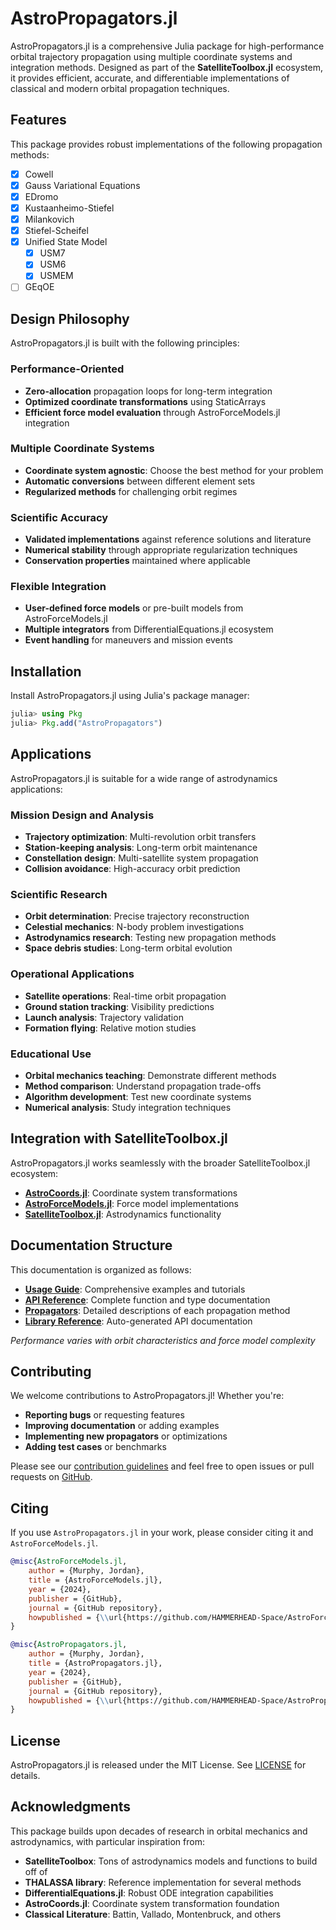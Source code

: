AstroPropagators.jl
================================

AstroPropagators.jl is a comprehensive Julia package for high-performance orbital trajectory propagation using multiple coordinate systems and integration methods. Designed as part of the **SatelliteToolbox.jl** ecosystem, it provides efficient, accurate, and differentiable implementations of classical and modern orbital propagation techniques.

## Features

This package provides robust implementations of the following propagation methods:
- [x] Cowell
- [x] Gauss Variational Equations
- [x] EDromo
- [x] Kustaanheimo-Stiefel
- [x] Milankovich
- [x] Stiefel-Scheifel
- [X] Unified State Model
    - [x] USM7
    - [x] USM6
    - [x] USMEM
- [ ] GEqOE

## Design Philosophy

AstroPropagators.jl is built with the following principles:

### Performance-Oriented
- **Zero-allocation** propagation loops for long-term integration
- **Optimized coordinate transformations** using StaticArrays
- **Efficient force model evaluation** through AstroForceModels.jl integration

### Multiple Coordinate Systems
- **Coordinate system agnostic**: Choose the best method for your problem
- **Automatic conversions** between different element sets
- **Regularized methods** for challenging orbit regimes

### Scientific Accuracy
- **Validated implementations** against reference solutions and literature
- **Numerical stability** through appropriate regularization techniques
- **Conservation properties** maintained where applicable

### Flexible Integration
- **User-defined force models** or pre-built models from AstroForceModels.jl
- **Multiple integrators** from DifferentialEquations.jl ecosystem
- **Event handling** for maneuvers and mission events

## Installation

Install AstroPropagators.jl using Julia's package manager:

```julia
julia> using Pkg
julia> Pkg.add("AstroPropagators")
```

## Applications

AstroPropagators.jl is suitable for a wide range of astrodynamics applications:

### Mission Design and Analysis
- **Trajectory optimization**: Multi-revolution orbit transfers
- **Station-keeping analysis**: Long-term orbit maintenance
- **Constellation design**: Multi-satellite system propagation
- **Collision avoidance**: High-accuracy orbit prediction

### Scientific Research
- **Orbit determination**: Precise trajectory reconstruction
- **Celestial mechanics**: N-body problem investigations  
- **Astrodynamics research**: Testing new propagation methods
- **Space debris studies**: Long-term orbital evolution

### Operational Applications
- **Satellite operations**: Real-time orbit propagation
- **Ground station tracking**: Visibility predictions
- **Launch analysis**: Trajectory validation
- **Formation flying**: Relative motion studies

### Educational Use
- **Orbital mechanics teaching**: Demonstrate different methods
- **Method comparison**: Understand propagation trade-offs
- **Algorithm development**: Test new coordinate systems
- **Numerical analysis**: Study integration techniques

## Integration with SatelliteToolbox.jl

AstroPropagators.jl works seamlessly with the broader SatelliteToolbox.jl ecosystem:

- **[AstroCoords.jl](https://github.com/jmurphy6895/AstroCoords.jl)**: Coordinate system transformations
- **[AstroForceModels.jl](https://github.com/jmurphy6895/AstroForceModels.jl)**: Force model implementations
- **[SatelliteToolbox.jl](https://github.com/JuliaSpace/SatelliteToolbox.jl)**: Astrodynamics functionality

## Documentation Structure

This documentation is organized as follows:

- **[Usage Guide](man/usage.md)**: Comprehensive examples and tutorials
- **[API Reference](man/api.md)**: Complete function and type documentation  
- **[Propagators](propagators/index.md)**: Detailed descriptions of each propagation method
- **[Library Reference](lib/library.md)**: Auto-generated API documentation

*Performance varies with orbit characteristics and force model complexity*

## Contributing

We welcome contributions to AstroPropagators.jl! Whether you're:

- **Reporting bugs** or requesting features
- **Improving documentation** or adding examples
- **Implementing new propagators** or optimizations
- **Adding test cases** or benchmarks

Please see our [contribution guidelines](https://github.com/jmurphy6895/AstroPropagators.jl/blob/master/CONTRIBUTING.md) and feel free to open issues or pull requests on [GitHub](https://github.com/jmurphy6895/AstroPropagators.jl).

## Citing

If you use `AstroPropagators.jl` in your work, please consider citing it and `AstroForceModels.jl`.

```bibtex
@misc{AstroForceModels.jl,
    author = {Murphy, Jordan},
    title = {AstroForceModels.jl},
    year = {2024},
    publisher = {GitHub},
    journal = {GitHub repository},
    howpublished = {\\url{https://github.com/HAMMERHEAD-Space/AstroForceModels.jl}}
}
```

```bibtex
@misc{AstroPropagators.jl,
    author = {Murphy, Jordan},
    title = {AstroPropagators.jl},
    year = {2024},
    publisher = {GitHub},
    journal = {GitHub repository},
    howpublished = {\\url{https://github.com/HAMMERHEAD-Space/AstroPropagators.jl}}
}
```

## License

AstroPropagators.jl is released under the MIT License. See [LICENSE](https://github.com/jmurphy6895/AstroPropagators.jl/blob/master/LICENSE) for details.

## Acknowledgments

This package builds upon decades of research in orbital mechanics and astrodynamics, with particular inspiration from:

- **SatelliteToolbox**: Tons of astrodynamics models and functions to build off of
- **THALASSA library**: Reference implementation for several methods
- **DifferentialEquations.jl**: Robust ODE integration capabilities
- **AstroCoords.jl**: Coordinate system transformation foundation
- **Classical Literature**: Battin, Vallado, Montenbruck, and others
